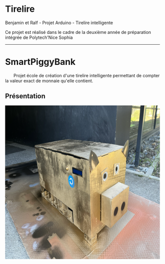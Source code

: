 # Tirelire

Benjamin et Ralf - Projet Arduino - Tirelire intelligente

Ce projet est réalisé dans le cadre de la deuxième année de préparation intégrée de Polytech'Nice Sophia
* * *
# SmartPiggyBank
&nbsp;&nbsp;&nbsp;&nbsp;&nbsp;&nbsp; Projet école de création d'une tirelire intelligente permettant de compter la valeur exact de monnaie qu'elle contient.

## Présentation

<img src="Images/tirelire_finale.png" alt="tirelire-finale" height="500"/>


